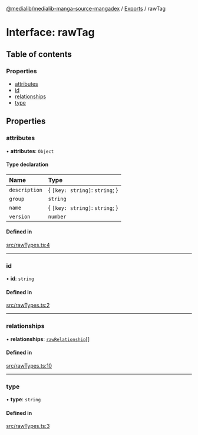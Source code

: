 [@medialib/medialib-manga-source-mangadex](../README.md) / [Exports](../modules.md) / rawTag

# Interface: rawTag

## Table of contents

### Properties

- [attributes](rawTag.md#attributes)
- [id](rawTag.md#id)
- [relationships](rawTag.md#relationships)
- [type](rawTag.md#type)

## Properties

### attributes

• **attributes**: `Object`

#### Type declaration

| Name | Type |
| :------ | :------ |
| `description` | { `[key: string]`: `string`;  } |
| `group` | `string` |
| `name` | { `[key: string]`: `string`;  } |
| `version` | `number` |

#### Defined in

[src/rawTypes.ts:4](https://github.com/medialib-project/medialib-manga-source-mangadex/blob/873d461/src/rawTypes.ts#L4)

___

### id

• **id**: `string`

#### Defined in

[src/rawTypes.ts:2](https://github.com/medialib-project/medialib-manga-source-mangadex/blob/873d461/src/rawTypes.ts#L2)

___

### relationships

• **relationships**: [`rawRelationship`](rawRelationship.md)[]

#### Defined in

[src/rawTypes.ts:10](https://github.com/medialib-project/medialib-manga-source-mangadex/blob/873d461/src/rawTypes.ts#L10)

___

### type

• **type**: `string`

#### Defined in

[src/rawTypes.ts:3](https://github.com/medialib-project/medialib-manga-source-mangadex/blob/873d461/src/rawTypes.ts#L3)
